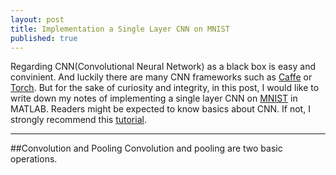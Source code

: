 ```yaml
---
layout: post
title: Implementation a Single Layer CNN on MNIST
published: true
---
```


Regarding CNN(Convolutional Neural Network) as a black box is easy and convinient. And luckily there are many CNN frameworks such as [Caffe](http://caffe.berkeleyvision.org) or [Torch](http://torch.ch). But for the sake of curiosity and integrity, in this post, I would like to write down my notes of implementing a single layer CNN on [MNIST](https://en.wikipedia.org/wiki/MNIST_database) in MATLAB. Readers might be expected to know basics about CNN. If not, I strongly recommend this [tutorial](http://neuralnetworksanddeeplearning.com).
*****
##Convolution and Pooling
Convolution and pooling are two basic operations. 

